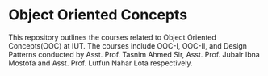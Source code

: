 # Object Oriented Concepts

This repository outlines the courses related to Object Oriented Concepts(OOC) at IUT. The courses include OOC-I, OOC-II, and Design Patterns conducted by Asst. Prof. Tasnim Ahmed Sir, Asst. Prof. Jubair Ibna Mostofa and Asst. Prof. Lutfun Nahar Lota respectively.
